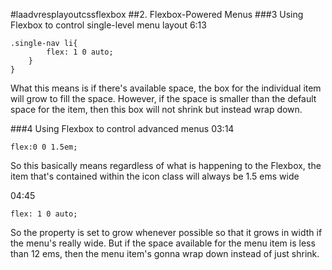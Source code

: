 #laadvresplayoutcssflexbox
##2. Flexbox-Powered Menus
###3 Using Flexbox to control single-level menu layout
6:13
```
.single-nav li{
		flex: 1 0 auto;
	}
}
```
 What this means is if there's available space, the box for the individual item will grow to fill the space. However, if the space is smaller than the default space for the item, then this box will not shrink but instead wrap down.


###4 Using Flexbox to control advanced menus
03:14
```
flex:0 0 1.5em;
```
So this basically means regardless of what is happening to the Flexbox, the item that's contained within the icon class will always be 1.5 ems wide


04:45
```
flex: 1 0 auto;
```
So the property is set to grow whenever possible so that it grows in width if the menu's really wide. But if the space available for the menu item is less than 12 ems, then the menu item's gonna wrap down instead of just shrink.
